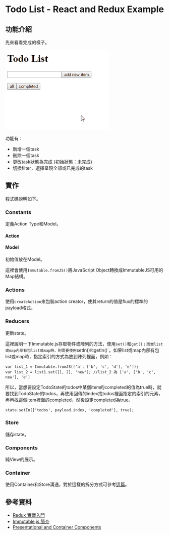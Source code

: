 # Todo List - React and Redux Example

## 功能介紹
先來看看完成的樣子。

![Todo List -  React and Redux Example](demo.gif)

功能有：

- 新增一個task
- 刪除一個task
- 更改task狀態為完成 (初始狀態：未完成)
- 切換filter，選擇呈現全部或已完成的task

## 實作
程式碼說明如下。

### Constants
定義Action Type和Model。

#### Action

#### Model
初始值放在Model。

這裡會使用`Immutable.fromJS()`將JavaScript Object轉換成ImmutableJS可用的Map結構。

### Actions
使用`createAction`來包裝action creator，使其return的值是flux的標準的payload格式。

### Reducers
更新state。

這裡說明一下Immutable.js存取物件或陣列的方法，使用`set()`和`get()；而當list或map內部有包list或map時，則需要使用`setIn()`和`getIn()`。如果list或map內部有包list或map時，指定索引的方式為放到陣列裡面，例如：

    var list_1 = Immutable.fromJS(['a', ['b', 'c', 'd'], 'e']);
    var list_2 = list1.set([1, 2], 'new'); //list_2 為 ['a', ['b', 'c', new'], 'e']

所以，當想要設定TodoState的todos中某個item的completed的值為true時，就要找到TodoState的todos，再使用回傳的index找todos裡面指定的索引的元素，再再找這個item裡面的completed，然後設定completed為true。

    state.setIn(['todos', payload.index, 'completed'], true);

### Store
儲存state。

### Components
純View的展示。

### Container
使用Container和Store溝通，對於這樣的拆分方式可參考[這篇](https://medium.com/@dan_abramov/smart-and-dumb-components-7ca2f9a7c7d0#.nr2ds9lyk)。

## 參考資料
- [Redux 實戰入門](https://github.com/kdchang/reactjs101/blob/master/Ch07/react-redux-real-world-example.md)
- [Immutable.js 簡介](https://rhadow.github.io/2015/05/10/flux-immutable)
- [Presentational and Container Components](https://medium.com/@dan_abramov/smart-and-dumb-components-7ca2f9a7c7d0#.nr2ds9lyk)
